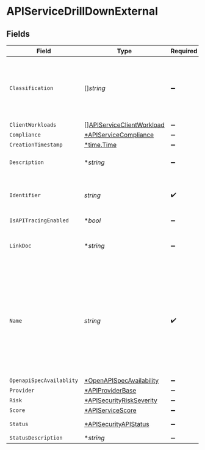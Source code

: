 # APIServiceDrillDownExternal


## Fields

| Field                                                                                                                                                             | Type                                                                                                                                                              | Required                                                                                                                                                          | Description                                                                                                                                                       |
| ----------------------------------------------------------------------------------------------------------------------------------------------------------------- | ----------------------------------------------------------------------------------------------------------------------------------------------------------------- | ----------------------------------------------------------------------------------------------------------------------------------------------------------------- | ----------------------------------------------------------------------------------------------------------------------------------------------------------------- |
| `Classification`                                                                                                                                                  | []*string*                                                                                                                                                        | :heavy_minus_sign:                                                                                                                                                | API classification label as determined by Crankshaft, e.g. ['meetings', 'messaging']                                                                              |
| `ClientWorkloads`                                                                                                                                                 | [][APIServiceClientWorkload](../../models/shared/apiserviceclientworkload.md)                                                                                     | :heavy_minus_sign:                                                                                                                                                | N/A                                                                                                                                                               |
| `Compliance`                                                                                                                                                      | [*APIServiceCompliance](../../models/shared/apiservicecompliance.md)                                                                                              | :heavy_minus_sign:                                                                                                                                                | N/A                                                                                                                                                               |
| `CreationTimestamp`                                                                                                                                               | [*time.Time](https://pkg.go.dev/time#Time)                                                                                                                        | :heavy_minus_sign:                                                                                                                                                | N/A                                                                                                                                                               |
| `Description`                                                                                                                                                     | **string*                                                                                                                                                         | :heavy_minus_sign:                                                                                                                                                | Textual description of the Service                                                                                                                                |
| `Identifier`                                                                                                                                                      | *string*                                                                                                                                                          | :heavy_check_mark:                                                                                                                                                | Unique identifier of the subject API as assigned by Crankshaft                                                                                                    |
| `IsAPITracingEnabled`                                                                                                                                             | **bool*                                                                                                                                                           | :heavy_minus_sign:                                                                                                                                                | N/A                                                                                                                                                               |
| `LinkDoc`                                                                                                                                                         | **string*                                                                                                                                                         | :heavy_minus_sign:                                                                                                                                                | Location of the documentation. This can be an URL for example                                                                                                     |
| `Name`                                                                                                                                                            | *string*                                                                                                                                                          | :heavy_check_mark:                                                                                                                                                | API name, usually an FQDN as determined by crankshaft, it can be logical or can correspond to one of the endpoints where the API is reachable, i.e. api.webex.com |
| `OpenapiSpecAvailablity`                                                                                                                                          | [*OpenAPISpecAvailability](../../models/shared/openapispecavailability.md)                                                                                        | :heavy_minus_sign:                                                                                                                                                | N/A                                                                                                                                                               |
| `Provider`                                                                                                                                                        | [*APIProviderBase](../../models/shared/apiproviderbase.md)                                                                                                        | :heavy_minus_sign:                                                                                                                                                | N/A                                                                                                                                                               |
| `Risk`                                                                                                                                                            | [*APISecurityRiskSeverity](../../models/shared/apisecurityriskseverity.md)                                                                                        | :heavy_minus_sign:                                                                                                                                                | An `enum`eration.                                                                                                                                                 |
| `Score`                                                                                                                                                           | [*APIServiceScore](../../models/shared/apiservicescore.md)                                                                                                        | :heavy_minus_sign:                                                                                                                                                | N/A                                                                                                                                                               |
| `Status`                                                                                                                                                          | [*APISecurityAPIStatus](../../models/shared/apisecurityapistatus.md)                                                                                              | :heavy_minus_sign:                                                                                                                                                | Api status enumeration.                                                                                                                                           |
| `StatusDescription`                                                                                                                                               | **string*                                                                                                                                                         | :heavy_minus_sign:                                                                                                                                                | N/A                                                                                                                                                               |